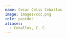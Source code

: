 ```yaml
---
name: Cesar Celis Ceballos
image: images/ccc.png
role: postdoc
aliases:
  - Ceballos, C. C.
---
```


